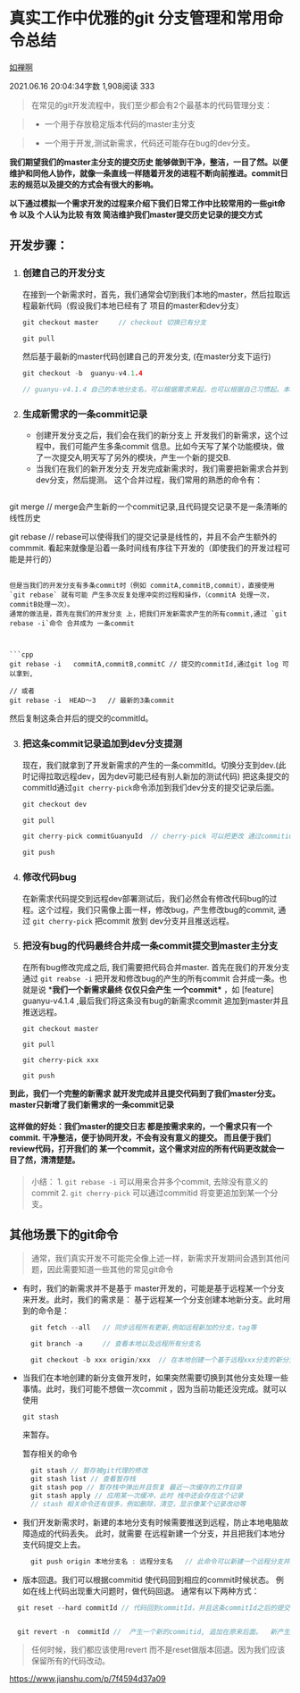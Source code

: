 # 真实工作中优雅的git 分支管理和常用命令总结

[如禅啊](https://www.jianshu.com/u/54b8ad577f20)

2021.06.16 20:04:34字数 1,908阅读 333

> 在常见的git开发流程中，我们至少都会有2个最基本的代码管理分支：

> - 一个用于存放稳定版本代码的master主分支

> - 一个用于开发,测试新需求，代码还可能存在bug的dev分支。

**我们期望我们的master主分支的提交历史 能够做到干净，整洁，一目了然。以便维护和同他人协作，就像一条直线一样随着开发的进程不断向前推进。commit日志的规范以及提交的方式会有很大的影响。**

**以下通过模拟一个需求开发的过程来介绍下我们日常工作中比较常用的一些git命令 以及 个人认为比较 有效 简洁维护我们master提交历史记录的提交方式**

## 开发步骤：

1. ### 创建自己的开发分支

   在接到一个新需求时，首先，我们通常会切到我们本地的master，然后拉取远程最新代码（假设我们本地已经有了 项目的master和dev分支）

   ```cpp
   git checkout master     // checkout 切换已有分支
   
   git pull
   ```
   
   然后基于最新的master代码创建自己的开发分支, (在master分支下运行)

   ```cpp
   git checkout -b  guanyu-v4.1.4 
   
   // guanyu-v4.1.4 自己的本地分支名，可以根据需求来起，也可以根据自己习惯起。本地多个分支，自己可以区分开就好
   ```
   
2. ### 生成新需求的一条commit记录

   - 创建开发分支之后，我们会在我们的新分支上 开发我们的新需求，这个过程中，我们可能产生多条commit 信息。比如今天写了某个功能模块，做了一次提交A,明天写了另外的模块，产生一个新的提交B.
   - 当我们在我们的新开发分支 开发完成新需求时，我们需要把新需求合并到 dev分支，然后提测。 这个合并过程，我们常用的熟悉的命令有：

   ```cpp
git merge  //  merge会产生新的一个commit记录,且代码提交记录不是一条清晰的线性历史
   
   git rebase  // rebase可以使得我们的提交记录是线性的，并且不会产生额外的commmit.  看起来就像是沿着一条时间线有序往下开发的（即使我们的开发过程可能是并行的）
   ```
   
   但是当我们的开发分支有多条commit时（例如 commitA,commitB,commit），直接使用 `git rebase` 就有可能 产生多次反复处理冲突的过程和操作，（commitA 处理一次，commitB处理一次）。
通常的做法是，首先在我们的开发分支 上，把我们开发新需求产生的所有commit,通过 `git rebase -i`命令 合并成为 一条commit
   
   

   ```cpp
git rebase -i   commitA,commitB,commitC // 提交的commitId,通过git log 可以拿到, 
   
   // 或者
   git rebase -i  HEAD～3   // 最新的3条commit
   ```
   
   然后复制这条合并后的提交的commitId。

3. ### 把这条commit记录追加到dev分支提测

   现在，我们就拿到了开发新需求的产生的一条commitId。切换分支到dev.(此时记得拉取远程dev，因为dev可能已经有别人新加的测试代码) 把这条提交的commitId通过`git cherry-pick`命令添加到我们dev分支的提交记录后面。

   ```cpp
   git checkout dev
   
   git pull
   
   git cherry-pick commitGuanyuId  // cherry-pick 可以把更改 通过commitid追加到其他的分支
   
   git push
   ```
   
4. ### 修改代码bug

   在新需求代码提交到远程dev部署测试后，我们必然会有修改代码bug的过程。这个过程，我们只需像上面一样，修改bug，产生修改bug的commit, 通过 `git cherry-pick` 把commit 放到 dev分支并且推送远程。

5. ### 把没有bug的代码最终合并成一条commit提交到master主分支

   在所有bug修改完成之后, 我们需要把代码合并master. 首先在我们的开发分支通过 `git reabse -i` 把开发和修改bug的产生的所有commit 合并成一条。也就是说 ***我们一个新需求最终 仅仅只会产生 一个commit\*** ，如 [feature] guanyu-v4.1.4 ,最后我们将这条没有bug的新需求commit 追加到master并且推送远程。

   

   ```undefined
   git checkout master
   
   git pull
   
   git cherry-pick xxx
   
   git push
   ```

**到此，我们一个完整的新需求 就开发完成并且提交代码到了我们master分支。master只新增了我们新需求的一条commit记录**

#### 这样做的好处：我们master的提交日志 都是按需求来的，一个需求只有一个commit. 干净整洁，便于协同开发，不会有没有意义的提交。 而且便于我们review代码，打开我们的 某一个commit，这个需求对应的所有代码更改就会一目了然，清清楚楚。

> 小结： 1. `git rebase -i` 可以用来合并多个commit, 去除没有意义的commit 2. `git cherry-pick` 可以通过commitid 将变更追加到某一个分支。

## 其他场景下的git命令

> 通常，我们真实开发不可能完全像上述一样，新需求开发期间会遇到其他问题，因此需要知道一些其他的常见git命令

- 有时，我们的新需求并不是基于 master开发的，可能是基于远程某一个分支来开发。此时，我们的需求是： 基于远程某一个分支创建本地新分支。此时用到的命令是：

  

  ```cpp
    git fetch --all   // 同步远程所有更新,例如远程新加的分支，tag等
  
    git branch -a     // 查看本地以及远程所有分支名
  
    git checkout -b xxx origin/xxx  // 在本地创建一个基于远程xxx分支的新分支
  ```

- 当我们在本地创建的新分支做开发时，如果突然需要切换到其他分支处理一些事情。此时，我们可能不想做一次commit ，因为当前功能还没完成。就可以使用

   

  ```
  git stash
  ```

  来暂存。

  暂存相关的命令

  

  ```cpp
    git stash // 暂存被git代理的修改
    git stash list // 查看暂存栈
    git stash pop // 暂存栈中弹出并且恢复 最近一次缓存的工作目录
    git stash apply // 应用某一次缓冲，此时 栈中还会存在这个记录
    // stash 相关命令还有很多，例如删除，清空，显示像某个记录改动等
  ```

- 我们开发新需求时，新建的本地分支有时候需要推送到远程，防止本地电脑故障造成的代码丢失。 此时，就需要 在远程新建一个分支，并且把我们本地分支代码提交上去。

  

  ```cpp
    git push origin 本地分支名 : 远程分支名   // 此命令可以新建一个远程分支并且推送本地分支代码 
  ```

- 版本回退。我们可以根据commitid 使代码回到相应的commit时候状态。 例如在线上代码出现重大问题时，做代码回退。 通常有以下两种方式：



```cpp
  git reset --hard commitId // 代码回到commitId，并且这条commitId之后的提交都会丢失


  git revert -n  commitId //  产生一个新的commitid, 追加在原来后面。  新产生的commit，是去除了 你指定的commitId产生的版本。
```

> 任何时候，我们都应该使用revert 而不是reset做版本回退。因为我们应该保留所有的代码改动。



https://www.jianshu.com/p/7f4594d37a09